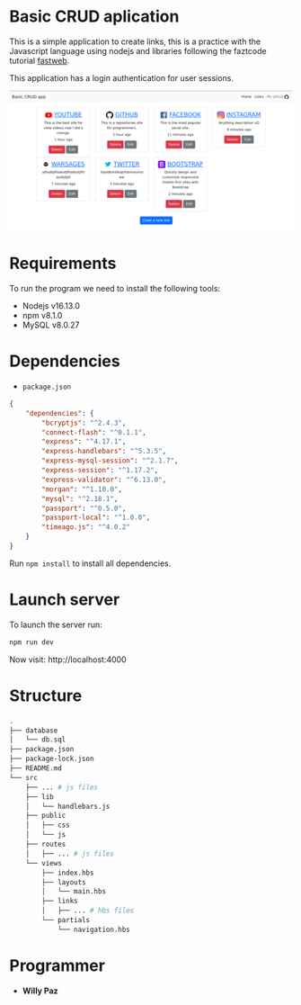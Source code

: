 # Basic CRUD aplication
This is a simple application to create links, this is a practice with the Javascript language using nodejs and libraries following the faztcode tutorial [fastweb](https://www.faztweb.com/).

This application has a login authentication for user sessions.

![img](.github/images/capture.png)

# Requirements
To run the program we need to install the following tools:
- Nodejs v16.13.0
- npm v8.1.0
- MySQL v8.0.27

# Dependencies
- `package.json`
```json
{
    "dependencies": {
        "bcryptjs": "^2.4.3",
        "connect-flash": "^0.1.1",
        "express": "^4.17.1",
        "express-handlebars": "^5.3.5",
        "express-mysql-session": "^2.1.7",
        "express-session": "^1.17.2",
        "express-validator": "^6.13.0",
        "morgan": "^1.10.0",
        "mysql": "^2.18.1",
        "passport": "^0.5.0",
        "passport-local": "^1.0.0",
        "timeago.js": "^4.0.2"
    }
}
```
Run `npm install` to install all dependencies.
# Launch server
To launch the server run:
```bash
npm run dev
```
Now visit: http://localhost:4000

# Structure
```bash
.
├── database
│   └── db.sql
├── package.json
├── package-lock.json
├── README.md
└── src
    ├── ... # js files
    ├── lib
    │   └── handlebars.js
    ├── public
    │   ├── css
    │   └── js
    ├── routes
    │   ├── ... # js files
    └── views
        ├── index.hbs
        ├── layouts
        │   └── main.hbs
        ├── links
        │   ├── ... # hbs files
        └── partials
            └── navigation.hbs
```

# Programmer
* **Willy Paz**
